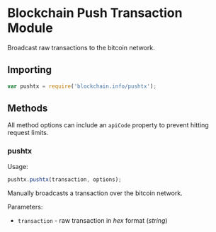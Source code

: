 # Blockchain Push Transaction Module

Broadcast raw transactions to the bitcoin network.

## Importing

```js
var pushtx = require('blockchain.info/pushtx');
```

## Methods

All method options can include an `apiCode` property to prevent hitting request limits.

### pushtx

Usage:

```js
pushtx.pushtx(transaction, options);
```

Manually broadcasts a transaction over the bitcoin network.

Parameters:

  * `transaction` - raw transaction in *hex* format (*string*)
